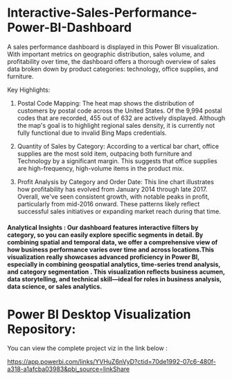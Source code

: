 # Interactive-Sales-Performance-Power-BI-Dashboard

A sales performance dashboard is displayed in this Power BI visualization. With important metrics on geographic distribution, sales volume, and profitability over time, the dashboard offers a thorough overview of sales data broken down by product categories: technology, office supplies, and furniture.

Key Highlights:

1. Postal Code Mapping:
The heat map shows the distribution of customers by postal code across the United States. Of the 9,994 postal codes that are recorded, 455 out of 632 are actively displayed. Although the map's goal is to highlight regional sales density, it is currently not fully functional due to invalid Bing Maps credentials.


2. Quantity of Sales by Category:
According to a vertical bar chart, office supplies are the most sold item, outpacing both furniture and Technology by a significant margin. This suggests that office supplies are high-frequency, high-volume items in the product mix.

3. Profit Analysis by Category and Order Date: This line chart illustrates how profitability has evolved from January 2014 through late 2017. Overall, we've seen consistent growth, with notable peaks in profit, particularly from mid-2016 onward. These patterns likely reflect successful sales initiatives or expanding market reach during that time.

  
#### Analytical Insights : Our dashboard features interactive filters by category, so you can easily explore specific segments in detail. By combining spatial and temporal data, we offer a comprehensive view of how business performance varies over time and across locations.This visualization really showcases advanced proficiency in Power BI, especially in combining geospatial analytics, time-series trend analysis, and category segmentation . This visualization reflects business acumen, data storytelling, and technical skill—ideal for roles in business analysis, data science, or sales analytics.

# Power BI Desktop Visualization Repository:

You can view the complete project viz in the link below :

https://app.powerbi.com/links/YVHuZ6nVyD?ctid=70de1992-07c6-480f-a318-a1afcba03983&pbi_source=linkShare
